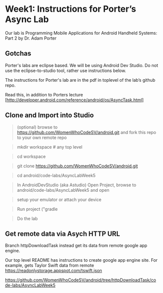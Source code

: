 # Week1: Instructions for Porter’s Async Lab
Our lab is Programming Mobile Applications for Android Handheld Systems: Part 2 by Dr. Adam Porter

## Gotchas

Porter's labs are eclipse based. We will be using Android Dev Studio.  Do not use the eclipse-to-studio
tool, rather use instructions below.


The instructions for Porter's lab are in the pdf in toplevel of the lab’s github repo.

Read this, in addition to Porters lecture [http://developer.android.com/reference/android/os/AsyncTask.html]

## Clone and Import into Studio

> (optional) browse to https://github.com/WomenWhoCodeSV/android.git
and fork this repo to your own remote repo

> mkdir workspace  # any top level

> cd workspace

> git clone https://github.com/WomenWhoCodeSV/android.git


> cd android/code-labs/AsyncLabWeek5


> In AndroidDevStudio (aka Astudio) Open Project, browse to
 android/code-labs/AsyncLabWeek5 and open

> setup your emulator or attach your device

> Run project ("gradle 

> Do the lab

## Get remote data via Asych HTTP URL 

Branch httpDownloadTask instead get its data from remote google app engine. 

Our top level README has instructions to create google app engine site.
For example, gets Taylor Swift data from remote https://readonlystorage.appspot.com/tswift.json

https://github.com/WomenWhoCodeSV/android/tree/httpDownloadTask/code-labs/AsyncLabWeek5
